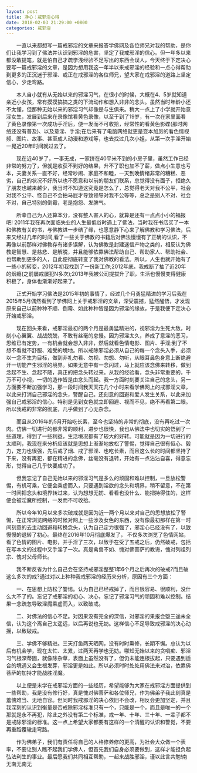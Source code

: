 ```yaml
---
layout: post
title: 净心：戒邪淫心得
date: 2018-02-03 21:29:00 +0800
categories: 戒邪淫
---
```


　　一直以来都想写一篇戒邪淫的文章来报答学佛网及各位师兄对我的帮助，是你们让我学习到了佛法并认识到邪淫的危害，坚定了我戒邪淫的信心。但一年多以来都没敢提笔，就是怕自己才疏学浅经验不足写出的东西会误人，今天终于下定决心要写一篇戒邪淫的文章，是因为想用我这一年半以来戒邪淫的经验和一点心得帮助到更多的正沉迷于邪淫、或正在戒邪淫的各位师兄，望大家在戒邪淫的道路上坚定信心，少走弯路。
　　本人自小就有从无始以来的邪淫习气，在很小的时候，大概在4、5岁就知道亲近小女孩，常有摸摸搞搞之类的下流动作和想入非非的念头。虽然当时年龄小还不太懂，但那种无始以来的邪淫习气却像是与生俱来。稍大一点上了小学就开始意淫女生，发展到后来在录像馆看黄色录像，以至于到了19岁，有一次在家里面看了黄色录像第一次成功手淫后，便一发而不可收拾，经常性的看黄色影碟(那时网络还没有普及)、以及意淫、手淫;在后来有了电脑网络就更是变本加厉的看色情视频、图片、故事、甚至成人动漫和游戏等，也去找过几次小姐，从第一次手淫开始一晃近20年时间就过去了。
　　现在近40岁了，一事无成，一家挤在40平米不到的小房子里，虽然工作已经非常的努力了，但就是收获不到好的结果，升不了职也加不了薪，做点小生意也亏本，夫妻关系一直不好，经常吵闹、家庭不和睦，一天到晚情绪非常的糟糕、恶劣，自己的状况不好所以也不愿意和以前的朋友们联系，总觉得没有面子，拒绝久了朋友也越来越少，我当时不知道这究竟是怎么了，总觉得老天对我不公平，社会对我不公平、怪自己不会拍马屁才导致领导对我不公等等，总之是别人不对、社会不对，自己特别的倒霉，老是抱怨、发脾气。
　　所幸自己为人还算本分，没有整人害人的心，就算是还有一点点小小的福报吧! 2011年我在再次面临失业的人生最低谷时遇上了佛法，当时我在书店买了一本和佛教有关的书，与佛教进一步结了缘，也愿意静下心来了解佛教和学习佛法，后来又经过几年的时间,看了一些关于佛教的书籍后对佛法慢慢有了正确的认识，不再像以前那样对佛教存有诸多误解，认为佛教是封建迷信产物之类的，相反认为佛教是智慧、是慈悲、是解脱，并且能够依靠佛法帮助自己、帮助家人、帮助社会、也帮助到更多的人，自此便彻底转变了我对佛教的看法。所以，人生也就开始有了一些小的转变，2012年初我找到了一份新工作;2012年底，我戒断了抽了近20年的烟瘾(之前屡戒屡犯N多次);2013年我被公司提拔升了职，生活也慢慢变得健康积极了，身体也渐渐好起来了。
　　正式开始学习佛法是2015年初的事情了，经过几个月勇猛精进的学习后我在2015年5月偶然看到了学佛网上关于戒邪淫的文章，深受震撼，猛然醒悟，才发现原来自己以前种种不顺、倒霉、如此种种皆是因为邪淫的缘故，于是我便下定决心开始戒邪淫。
　　现在回头来看，戒邪淫最初的两个月是最勇猛精进的，视邪淫为生死大敌，时刻小心翼翼、战战兢兢，不敢有丝毫的怠慢。因为邪淫太久，养成了意淫的恶习，思维已有定势，一有机会就会想入非非，然后就看色情电影、图片、手淫;到了不想不看就不舒服、难受的境地。所以戒除邪淫必须从自己的每一个念头入手，必须以一念不生为目标，做到非礼勿看、勿视、勿想、勿听，从眼耳鼻色身意上断绝避开一切能产生邪淫的境界。如果无意中有一念闪过，马上就应该念佛来转移，做到念起不生、念起不随，真正的把念头转过来。从我的经验看，念头非常重要的，千万不可小视，一切的造作皆是由念头而起。我一方面时刻要关注自己的念头，另一方面要不断加强学习，那一段时间我天天花几个小时来看学佛网上的戒邪淫文章，以此来打消自己邪淫的念头，警醒自己。还刻意的回避和爱人发生关系，以此来加强自己戒邪淫的信心。特别是见到女色就立即回避、视而不见，绝不再看第二眼。所以我戒的非常的彻底，几乎做到了心无杂念。
　　而且从2016年的5月开始吃长素，至今也坚持的非常的彻底，没有再吃过一次肉。仿佛一切进行的都非常的顺利，进步也很快，我也从佛法中也切实的悟到了一些道理，得到了一些利益，生活境况都有了较大的好转。可能就是因为一切进行的太顺利，我现在来分析应该就是思想上渐渐地放松了警惕，觉得自己很有恒心、毅力，定力也很强，先后戒了烟、戒了邪淫、也吃长素，而且这么长的时间都坚持了下来，没有再犯，都在精进的念佛，丝毫没有退转，开始有一点沾沾自喜，得意忘形，觉得自己几乎快要成功了。
　　但我忘记了自己无始以来的邪淫习气是多么的顽固和难以控制，一旦放松警惕，有机可乘，它便会乘虚而入，只要遇到淫欲的念头和境界，稍不留意，不在第一时间把念头和境界转过来，认为想想无妨、看看也没什么、能把持得住的，这样便会被淫魔所控制，一发而不可收拾。
　　所以今年10月以来多次破戒就是因为近一两个月以来对自己的思想放松了警惕，在正常浏览网络的时候对网上一些涉及女色的东西，没有像最初那样在第一时间刻意的去主动回避和转换念头，认为自己定力很强了，邪淫心已经没有了，以致慢慢的退转了初心。最终在2016年10月彻底爆发了， 不仅多次浏览了色情网站，看了色情的图片、电影，并手淫了三次，以致于在受了五戒之后，仍然破戒，包括在写本文的过程中又手淫了一次。真是禽兽不如、愧对佛菩萨的教诲，愧对列祖列宗、愧对父母师长。
　　我不断反省为什么自己会在坚持戒邪淫整整1年6个月之后再次的破戒?而且破这么多次的戒?通过对以上种种我戒邪淫的经历来分析，原因有三个方面：
　　一、在思想上防松了警惕。认为自己已经戒掉了，而且很容易、很顺利，没什么大不了的。忘记了戒邪淫的初心、决心，忘记了邪淫习气的顽固和难以控制。结果一念疏忽导致淫魔乘虚而入，以致破戒。
　　二、对佛法的信心不足。对因果没有完全的深信，对邪淫的果报会堕三途未全信，认为这个离自己太遥远，以后再说也无妨。这样信心不足导致戒邪淫的决心动摇，以致破戒。
　　三、学佛不够精进。三天打鱼两天晒网，没有时时熏修，长期不懈。总认为以后有机会学，现在太忙、太累，过两天再学也无妨。哪知无始以来的贪嗔痴、邪淫习气根深蒂固，就像除杂草，表面上虽然没有了，但仍未能连根拔起，只要遇到适合的境遇又会生根发芽，邪淫更是如此。所以必须时时处处用佛法来对治，依靠佛菩萨的加持才能战胜淫魔。
　　以上便是末学在戒邪淫方面的一些经历，希望能够为大家在戒邪淫方面提供到一些帮助，我是没有修行好，真是愧对佛菩萨和各位师兄，作为佛弟子我此刻真是羞愧难当、无地自容。但同时我戒邪淫的决心依旧不会改，相反会更加坚定，并且我深刻的认识到衡量是否戒除邪淫标准只有一个，只能是一个，而且是唯一的一个那就是永不再犯，除此之外没有第二个标准，戒一年、十年、三十年、一辈子都不是戒除邪淫的标准。这一点上希望大家都要有这样的一个清醒的认识和警觉，不要再重蹈覆辙走弯路。
　　作为佛弟子，我们有责任将自己的人格修养修的更高，为社会大众做一个表率，不要让别人瞧不起我们学佛人，但首先我们自身必须要做到，这样才能担负起弘法利生的事业。最后愿我们共同相互帮助，一起来战胜邪淫，谨以此言共勉!南无南无南无